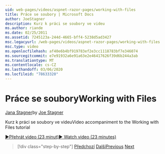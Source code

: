 ```yaml
---
uid: web-pages/videos/aspnet-razor-pages/working-with-files
title: Práce se soubory | Microsoft Docs
author: JoeStagner
description: Kurz k práci se soubory ve videu
ms.author: riande
ms.date: 02/25/2011
ms.assetid: 7245123a-244d-4665-bff4-5238d5ad3427
msc.legacyurl: /web-pages/videos/aspnet-razor-pages/working-with-files
msc.type: video
ms.openlocfilehash: af40e6b4bf919783ef2e3cc1118783bf7e346074
ms.sourcegitcommit: e7e91932a6e91a63e2e46417626f39d6b244a3ab
ms.translationtype: MT
ms.contentlocale: cs-CZ
ms.lasthandoff: 03/06/2020
ms.locfileid: "78633320"
---
```

# <a name="working-with-files"></a><span data-ttu-id="8de90-103">Práce se soubory</span><span class="sxs-lookup"><span data-stu-id="8de90-103">Working with Files</span></span>

<span data-ttu-id="8de90-104">[Jana Stagner](https://github.com/JoeStagner)</span><span class="sxs-lookup"><span data-stu-id="8de90-104">by [Joe Stagner](https://github.com/JoeStagner)</span></span>

<span data-ttu-id="8de90-105">Kurz k práci se soubory ve videu</span><span class="sxs-lookup"><span data-stu-id="8de90-105">Video accompaniment to the Working with Files tutorial</span></span>

[<span data-ttu-id="8de90-106">&#9654;Přehrát video (23 minut)</span><span class="sxs-lookup"><span data-stu-id="8de90-106">&#9654; Watch video (23 minutes)</span></span>](https://channel9.msdn.com/Blogs/ASP-NET-Site-Videos/working-with-files)

> [!div class="step-by-step"]
> <span data-ttu-id="8de90-107">[Předchozí](displaying-data-in-a-chart-part-2.md)
> [Další](working-with-images.md)</span><span class="sxs-lookup"><span data-stu-id="8de90-107">[Previous](displaying-data-in-a-chart-part-2.md)
[Next](working-with-images.md)</span></span>
